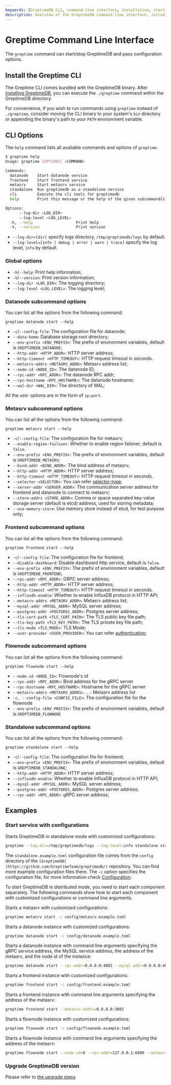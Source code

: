 ```yaml
---
keywords: [GreptimeDB CLI, command-line interface, installation, starting services, upgrading versions]
description: Overview of the GreptimeDB command-line interface, including installation, available commands, options, and examples for starting services and upgrading versions.
---
```


# Greptime Command Line Interface

The `greptime` command can start/stop GreptimeDB and pass configuration options. 

## Install the Greptime CLI

The Greptime CLI comes bundled with the GreptimeDB binary.
After [installing GreptimeDB](/getting-started/installation/overview.md),
you can execute the `./greptime` command within the GreptimeDB directory.

For convenience, if you wish to run commands using `greptime` instead of `./greptime`,
consider moving the CLI binary to your system's `bin` directory or appending the binary's path to your `PATH` environment variable.

## CLI Options

The `help` command lists all available commands and options of `greptime`.

```sh
$ greptime help
Usage: greptime [OPTIONS] <COMMAND>

Commands:
  datanode    Start datanode service
  frontend    Start frontend service
  metasrv     Start metasrv service
  standalone  Run greptimedb as a standalone service
  cli         Execute the cli tools for greptimedb
  help        Print this message or the help of the given subcommand(s)

Options:
      --log-dir <LOG_DIR>
      --log-level <LOG_LEVEL>
  -h, --help                   Print help
  -V, --version                Print version
```

- `--log-dir=[dir]` specify logs directory, `/tmp/greptimedb/logs` by default.
- `--log-level=[info | debug | error | warn | trace]` specify the log level, `info` by default.

### Global options

- `-h`/`--help`: Print help information;
- `-V`/`--version`: Print version information;
- `--log-dir <LOG_DIR>`: The logging directory;
- `--log-level <LOG_LEVEL>`: The logging level;

### Datanode subcommand options

You can list all the options from the following command:

```
greptime datanode start --help
```

- `-c`/`--config-file`: The configuration file for datanode;
- `--data-home`: Database storage root directory;
- `--env-prefix <ENV_PREFIX>`: The prefix of environment variables, default is `GREPTIMEDB_DATANODE`;
- `--http-addr <HTTP_ADDR>`: HTTP server address;
- `--http-timeout <HTTP_TIMEOUT>`: HTTP request timeout in seconds.
- `--metasrv-addrs <METASRV_ADDR>`: Metasrv address list;
- `--node-id <NODE_ID>`: The datanode ID;
- `--rpc-addr <RPC_ADDR>`: The datanode RPC addr;
- `--rpc-hostname <RPC_HOSTNAME>`: The datanode hostname;
- `--wal-dir <WAL_DIR>`: The directory of WAL;

All the `addr` options are in the form of `ip:port`.

### Metasrv subcommand options

You can list all the options from the following command:

```
greptime metasrv start --help
```

- `-c`/`--config-file`: The configuration file for metasrv;
- `--enable-region-failover`: Whether to enable region failover, default is `false`.
- `--env-prefix <ENV_PREFIX>`: The prefix of environment variables, default is `GREPTIMEDB_METASRV`;
- `--bind-addr <BIND_ADDR>`: The bind address of metasrv;
- `--http-addr <HTTP_ADDR>`: HTTP server address;
- `--http-timeout <HTTP_TIMEOUT>`: HTTP request timeout in seconds.
- `--selector <SELECTOR>`: You can refer [selector-type](/contributor-guide/metasrv/selector.md#selector-type);
- `--server-addr <SERVER_ADDR>`: The communication server address for frontend and datanode to connect to metasrv;
- `--store-addrs <STORE_ADDR>`: Comma or space separated key-value storage server (default is etcd) address, used for storing metadata;
- `--use-memory-store`: Use memory store instead of etcd, for test purpose only;

### Frontend subcommand options

You can list all the options from the following command:

```
greptime frontend start --help
```

- `-c`/`--config-file`: The configuration file for frontend;
- `--disable-dashboard`: Disable dashboard http service, default is `false`.
- `--env-prefix <ENV_PREFIX>`: The prefix of environment variables, default is `GREPTIMEDB_FRONTEND`;
- `--rpc-addr <RPC_ADDR>`: GRPC server address;
- `--http-addr <HTTP_ADDR>`: HTTP server address;
- `--http-timeout <HTTP_TIMEOUT>`: HTTP request timeout in seconds.
- `--influxdb-enable`: Whether to enable InfluxDB protocol in HTTP API;
- `--metasrv-addrs <METASRV_ADDR>`: Metasrv address list;
- `--mysql-addr <MYSQL_ADDR>`: MySQL server address;
- `--postgres-addr <POSTGRES_ADDR>`: Postgres server address;
- `--tls-cert-path <TLS_CERT_PATH>`: The TLS public key file path;
- `--tls-key-path <TLS_KEY_PATH>`: The TLS private key file path;
- `--tls-mode <TLS_MODE>`: TLS Mode;
- `--user-provider <USER_PROVIDER>`: You can refer [authentication](/user-guide/deployments/authentication/overview.md);

### Flownode subcommand options

You can list all the options from the following command:

```
greptime flownode start --help
```

- `--node-id <NODE_ID>`: Flownode's id
- `--rpc-addr <RPC_ADDR>`: Bind address for the gRPC server
- `--rpc-hostname <RPC_HOSTNAME>`: Hostname for the gRPC server
- `--metasrv-addrs <METASRV_ADDRS>...`: Metasrv address list
- `-c, --config-file <CONFIG_FILE>`: The configuration file for the flownode
- `--env-prefix <ENV_PREFIX>`: The prefix of environment variables, default is `GREPTIMEDB_FLOWNODE`

### Standalone subcommand options

You can list all the options from the following command:


```
greptime standalone start --help
```

- `-c`/`--config-file`: The configuration file for frontend;
- `--env-prefix <ENV_PREFIX>`: The prefix of environment variables, default is `GREPTIMEDB_STANDALONE`;
- `--http-addr <HTTP_ADDR>`: HTTP server address;
- `--influxdb-enable`: Whether to enable InfluxDB protocol in HTTP API;
- `--mysql-addr <MYSQL_ADDR>`: MySQL server address;
- `--postgres-addr <POSTGRES_ADDR>`: Postgres server address;
- `--rpc-addr <RPC_ADDR>`:  gRPC server address;

## Examples

### Start service with configurations

Starts GreptimeDB in standalone mode with customized configurations:

```sh
greptime --log-dir=/tmp/greptimedb/logs --log-level=info standalone start -c config/standalone.example.toml
```

The `standalone.example.toml` configuration file comes from the `config` directory of the `[GreptimeDB](https://github.com/GreptimeTeam/greptimedb/)` repository. You can find more example configuration files there. The `-c` option specifies the configuration file, for more information check [Configuration](../user-guide/deployments/configuration.md).

To start GreptimeDB in distributed mode, you need to start each component separately. The following commands show how to start each component with customized configurations or command line arguments.

Starts a metasrv with customized configurations:

```sh
greptime metasrv start -c config/metasrv.example.toml
```

Starts a datanode instance with customized configurations:

```sh
greptime datanode start -c config/datanode.example.toml
```

Starts a datanode instance with command line arguments specifying the gRPC service address, the MySQL service address, the address of the metasrv, and the node id of the instance:

```sh
greptime datanode start --rpc-addr=0.0.0.0:4001 --mysql-addr=0.0.0.0:4002 --metasrv-addrs=0.0.0.0:3002 --node-id=1
```

Starts a frontend instance with customized configurations:

```sh
greptime frontend start -c config/frontend.example.toml
```

Starts a frontend instance with command line arguments specifying the address of the metasrv:

```sh
greptime frontend start --metasrv-addrs=0.0.0.0:3002
```

Starts a flownode instance with customized configurations:

```sh
greptime flownode start -c config/flownode.example.toml
```

Starts a flownode instance with command line arguments specifying the address of the metasrv:

```sh
greptime flownode start --node-id=0 --rpc-addr=127.0.0.1:6800 --metasrv-addrs=127.0.0.1:3002;
```

### Upgrade GreptimeDB version

Please refer to [the upgrade steps](/user-guide/administration/upgrade.md)


